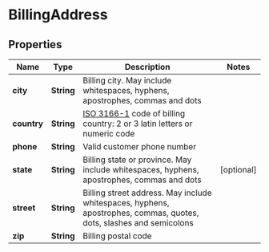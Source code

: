 
# BillingAddress

## Properties
Name | Type | Description | Notes
------------ | ------------- | ------------- | -------------
**city** | **String** | Billing city. May include whitespaces, hyphens, apostrophes, commas and dots | 
**country** | **String** | [ISO 3166-1](https://en.wikipedia.org/wiki/ISO_3166-1) code of billing country: 2 or 3 latin letters or numeric code  | 
**phone** | **String** | Valid customer phone number | 
**state** | **String** | Billing state or province. May include whitespaces, hyphens, apostrophes, commas and dots |  [optional]
**street** | **String** | Billing street address. May include whitespaces, hyphens, apostrophes, commas, quotes, dots, slashes and semicolons | 
**zip** | **String** | Billing postal code | 



